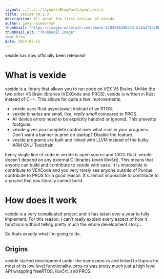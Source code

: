 ```yaml
---
layout: ../../../layouts/BlogPostLayout.astro
title: vexide v0.1.0
description: All about the first version of vexide
author: gavin-niederman
thumbnail: "https://images.unsplash.com/photo-1704895390342-b52a2f45786c?q=80&w=1932&auto=format&fit=crop&ixlib=rb-4.0.3&ixid=M3wxMjA3fDB8MHxwaG90by1wYWdlfHx8fGVufDB8fHx8fA%3D%3D"
thumbnail_alt: "Thumbnail Image"
tag: blog
date: 2024-05-11
---
```


vexide has now officially been released!

# What is vexide
vexide is a library that allows you to run code on VEX V5 Brains.
Unlike the two other V5 Brain libraries (VEXCode and PROS), vexide is written in Rust instead of C++.
This allows for quite a few improvements.
- vexide uses Rust async/await instead of an RTOS.
- vexide binaries are small, like, *really small* compared to PROS.
- All device errors need to be explicitly handled or ignored. This prevents footguns.
- vexide gives you complete control over what runs in your programs. Don't want a banner to print on startup? Disable the feature.
- vexide programs are built and linked with LLVM instead of the bulky ARM GNU Toolchain. 
  
Every single line of code in vexide is open source and 100% Rust. 
vexide doesn't depend on any external C libraries (even libv5rt).
This means that anyone can build and contribute to vexide with ease.
It is impossible to contribute to VEXCode and you very rarely see anyone outside of Purdue contribute to PROS for a good reason.
It's almost impossible to contribute to a project that you literally cannot build.

# How does it work

vexide is a very complicated project and it has taken over a year to fully implement.
For this reason, I can't really explain every aspect of how it functions without telling pretty much the whole development story...

So thats exactly what I'm going to do.

## Origins

vexide started development under the name pros-rs and linked to libpros for most of its low level functionality.
pros-rs was pretty much just a high level API wrapping freeRTOS, libv5rt, and PROS.
